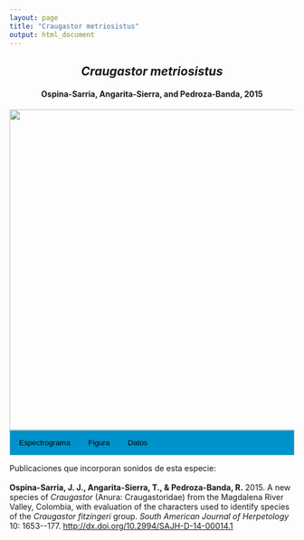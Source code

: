 ```yaml
---
layout: page
title: "Craugastor metriosistus"
output: html_document
---
```


<style>
/* Simplified CSS for tabs */
.tab {
  overflow: hidden;
  border: 1px solid #ccc;
  background-color: #0092ca;
}
.tab button {
  background-color: inherit;
  float: left;
  border: none;
  cursor: pointer;
  padding: 14px 16px;
  transition: background-color 0.3s;
}
.tab button:hover {
  background-color: #ddd;
}
.tab button.active {
  background-color: #ccc;
}
.tabcontent {
  display: none;
  padding: 6px 12px;
  border: 1px solid #ccc;
  border-top: none;
}
.audio-container {
  margin-bottom: 10px;
}
body h1 {
  display: none;
}
</style>

<script>
function openTab(evt, tabName) {
  document.querySelectorAll('.tabcontent').forEach(tab => tab.style.display = "none");
  document.querySelectorAll('.tablinks').forEach(link => link.classList.remove('active'));
  document.getElementById(tabName).style.display = "block";
  evt.currentTarget.classList.add('active');
}
</script>

<!-- Species presentation -->
<div style="text-align: center;">
  <h2><i>Craugastor metriosistus</i></h2>
  <h4>Ospina-Sarria, Angarita-Sierra, and Pedroza-Banda, 2015</h4>
  <img src="{{ site.baseurl }}/images/especie_Craugastor_metriosistus.png" style="width:15cm;">
</div>

<!-- Tabs section -->
<div class="tab">
  <button class="tablinks" onclick="openTab(event, 'EspectroLefr')">Espectrograma</button>
  <button class="tablinks" onclick="openTab(event, 'figLefr')">Figura</button>
  <button class="tablinks" onclick="openTab(event, 'tabLefr')">Datos</button>
</div>

<!-- Seccion Espectrograma -->
<div id="EspectroLefr" class="tabcontent" style="text-align: center;">
  <video width="100%" height="auto" controls>
    <source src="{{ site.baseurl }}/Espectrograms/dyna_Craugastor_metriosistus.mp4" type="video/mp4">
    Tu navegador no soporta el elemento de video.
  </video>
</div>

<!-- Seccion Figura -->
<div id="figLefr" class="tabcontent" style="text-align: center;">
  <img src="{{ site.baseurl }}/images/spec_Craugastor_metriosistus.png" style="width:15cm;">
</div>

<!-- Seccion Datos -->
<div id="tabLefr" class="tabcontent">
  <p>Figshare <a href="https://doi.org/10.6084/m9.figshare.27798534.v3">https://doi.org/10.6084/m9.figshare.27798534.v3</a>.</p>
</div>

Publicaciones que incorporan sonidos de esta especie:
<br><br>
<strong>Ospina-Sarria, J. J., Angarita-Sierra, T., & Pedroza-Banda, R.</strong> 2015. A new species of <i>Craugastor</i> (Anura: Craugastoridae) from the Magdalena River Valley, Colombia, with evaluation of the characters used to identify species of the <i>Craugastor fitzingeri</i> group. <i>South American Journal of Herpetology</i> 10: 1653--177. <a href="http://dx.doi.org/10.2994/SAJH-D-14-00014.1 ">http://dx.doi.org/10.2994/SAJH-D-14-00014.1</a>
